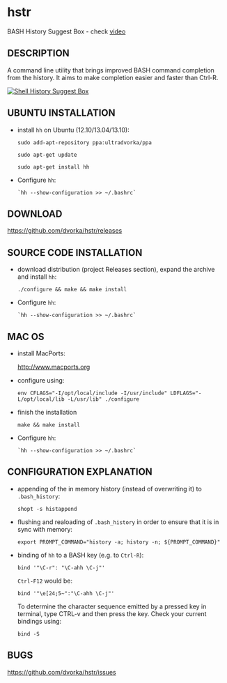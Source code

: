 hstr
====

BASH History Suggest Box - check [video](http://www.youtube.com/watch?v=QYP4PlPvzT0)


DESCRIPTION
-----------
A command line utility that brings improved BASH command completion 
from the history. It aims to make completion easier and faster
than Ctrl-R.


[![Shell History Suggest Box](http://mindforger.com/projects/images/hh-1.jpg "Shell History Suggest Box")](http://mindforger.com/projects/images/hh-1.jpg)


UBUNTU INSTALLATION
-------------------
* install `hh` on Ubuntu (12.10/13.04/13.10):

    `sudo add-apt-repository ppa:ultradvorka/ppa`

    `sudo apt-get update`

    `sudo apt-get install hh`

* Configure `hh`: 

      `hh --show-configuration >> ~/.bashrc`


DOWNLOAD
--------
https://github.com/dvorka/hstr/releases


SOURCE CODE INSTALLATION
------------------------
* download distribution (project Releases section), expand the archive and install `hh`:

    `./configure && make && make install`

* Configure `hh`:

      `hh --show-configuration >> ~/.bashrc`


MAC OS
------
* install MacPorts:

   http://www.macports.org

* configure using:

   `env CFLAGS="-I/opt/local/include -I/usr/include" LDFLAGS="-L/opt/local/lib -L/usr/lib" ./configure`

* finish the installation

    `make && make install`

* Configure `hh`:

      `hh --show-configuration >> ~/.bashrc`


CONFIGURATION EXPLANATION
-------------------------
* appending of the in memory history (instead of overwriting it) 
  to `.bash_history`: 

    `shopt -s histappend`

* flushing and realoading of `.bash_history` in order to ensure that
  it is in sync with memory:

     `export PROMPT_COMMAND="history -a; history -n; ${PROMPT_COMMAND}"`

* binding of `hh` to a BASH key (e.g. to `Ctrl-R`):

    `bind '"\C-r": "\C-ahh \C-j"'`

  `Ctrl-F12` would be:

    `bind '"\e[24;5~":"\C-ahh \C-j"'`

  To determine the character sequence emitted by a pressed key in terminal, 
  type CTRL-v and then press the key. Check your current bindings using:

    `bind -S`

BUGS
----
https://github.com/dvorka/hstr/issues

